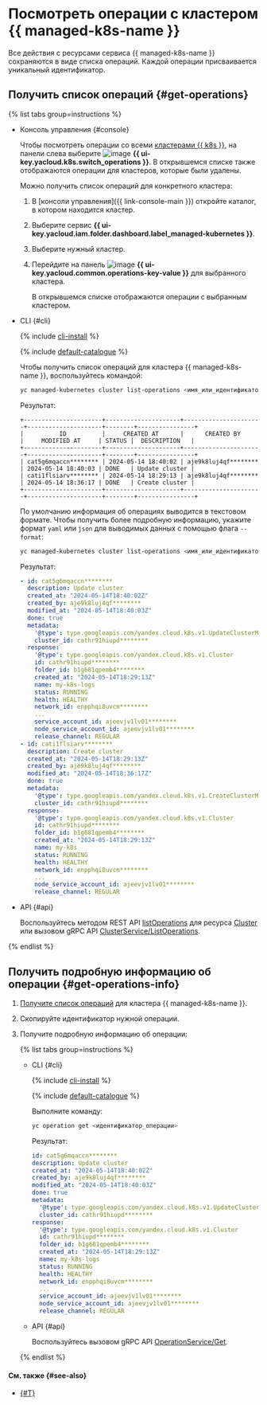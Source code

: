 # Посмотреть операции с кластером {{ managed-k8s-name }}

Все действия с ресурсами сервиса {{ managed-k8s-name }} сохраняются в виде списка операций. Каждой операции присваивается уникальный идентификатор.

## Получить список операций {#get-operations}

{% list tabs group=instructions %}

- Консоль управления {#console}

  Чтобы посмотреть операции со всеми [кластерами {{ k8s }}](../../concepts/index.md#kubernetes-cluster), на панели слева выберите ![image](../../../_assets/console-icons/list-check.svg) **{{ ui-key.yacloud.k8s.switch_operations }}**. В открывшемся списке также отображаются операции для кластеров, которые были удалены.

  Можно получить список операций для конкретного кластера:

  1. В [консоли управления]({{ link-console-main }}) откройте каталог, в котором находится кластер.
  1. Выберите сервис **{{ ui-key.yacloud.iam.folder.dashboard.label_managed-kubernetes }}**.
  1. Выберите нужный кластер.
  1. Перейдите на панель ![image](../../../_assets/console-icons/list-check.svg) **{{ ui-key.yacloud.common.operations-key-value }}** для выбранного кластера.

     В открывшемся списке отображаются операции с выбранным кластером.

- CLI {#cli}

  {% include [cli-install](../../../_includes/cli-install.md) %}

  {% include [default-catalogue](../../../_includes/default-catalogue.md) %}

  Чтобы получить список операций для кластера {{ managed-k8s-name }}, воспользуйтесь командой:

  ```bash
  yc managed-kubernetes cluster list-operations <имя_или_идентификатор_кластера>
  ```

  Результат:

  ```text
  +----------------------+---------------------+----------------------+---------------------+--------+----------------+
  |          ID          |     CREATED AT      |      CREATED BY      |     MODIFIED AT     | STATUS |  DESCRIPTION   |
  +----------------------+---------------------+----------------------+---------------------+--------+----------------+
  | cat5g6mqaccn******** | 2024-05-14 18:40:02 | aje9k8luj4qf******** | 2024-05-14 18:40:03 | DONE   | Update cluster |
  | cati1flsiarv******** | 2024-05-14 18:29:13 | aje9k8luj4qf******** | 2024-05-14 18:36:17 | DONE   | Create cluster |
  +----------------------+---------------------+----------------------+---------------------+--------+----------------+
  ```

  По умолчанию информация об операциях выводится в текстовом формате. Чтобы получить более подробную информацию, укажите формат `yaml` или `json` для выводимых данных с помощью флага `--format`:

  ```bash
  yc managed-kubernetes cluster list-operations <имя_или_идентификатор_кластера> --format yaml
  ```

  Результат:

  ```yaml
  - id: cat5g6mqaccn********
    description: Update cluster
    created_at: "2024-05-14T18:40:02Z"
    created_by: aje9k8luj4qf********
    modified_at: "2024-05-14T18:40:03Z"
    done: true
    metadata:
      '@type': type.googleapis.com/yandex.cloud.k8s.v1.UpdateClusterMetadata
      cluster_id: cathr91hiupd********
    response:
      '@type': type.googleapis.com/yandex.cloud.k8s.v1.Cluster
      id: cathr91hiupd********
      folder_id: b1g681qpemb4********
      created_at: "2024-05-14T18:29:13Z"
      name: my-k8s-logs
      status: RUNNING
      health: HEALTHY
      network_id: enpphqi8uvcm********
      ...
      service_account_id: ajeevjv1lv01********
      node_service_account_id: ajeevjv1lv01********
      release_channel: REGULAR
  - id: cati1flsiarv********
    description: Create cluster
    created_at: "2024-05-14T18:29:13Z"
    created_by: aje9k8luj4qf********
    modified_at: "2024-05-14T18:36:17Z"
    done: true
    metadata:
      '@type': type.googleapis.com/yandex.cloud.k8s.v1.CreateClusterMetadata
      cluster_id: cathr91hiupd********
    response:
      '@type': type.googleapis.com/yandex.cloud.k8s.v1.Cluster
      id: cathr91hiupd********
      folder_id: b1g681qpemb4********
      created_at: "2024-05-14T18:29:13Z"
      name: my-k8s
      status: RUNNING
      health: HEALTHY
      network_id: enpphqi8uvcm********
      ...
      node_service_account_id: ajeevjv1lv01********
      release_channel: REGULAR
  ```

- API {#api}

  Воспользуйтесь методом REST API [listOperations](../../api-ref/Cluster/listOperations.md) для ресурса [Cluster](../../api-ref/Cluster/index.md) или вызовом gRPC API [ClusterService/ListOperations](../../api-ref/grpc/cluster_service.md#ListOperations).

{% endlist %}

## Получить подробную информацию об операции {#get-operations-info}

1. [Получите список операций](#get-operations) для кластера {{ managed-k8s-name }}.
1. Скопируйте идентификатор нужной операции.
1. Получите подробную информацию об операции:

   {% list tabs group=instructions %}

   - CLI {#cli}

     {% include [cli-install](../../../_includes/cli-install.md) %}

     {% include [default-catalogue](../../../_includes/default-catalogue.md) %}

     Выполните команду:

     ```bash
     yc operation get <идентификатор_операции>
     ```

     Результат:

     ```yaml
     id: cat5g6mqaccn********
     description: Update cluster
     created_at: "2024-05-14T18:40:02Z"
     created_by: aje9k8luj4qf********
     modified_at: "2024-05-14T18:40:03Z"
     done: true
     metadata:
       '@type': type.googleapis.com/yandex.cloud.k8s.v1.UpdateClusterMetadata
       cluster_id: cathr91hiupd********
     response:
       '@type': type.googleapis.com/yandex.cloud.k8s.v1.Cluster
       id: cathr91hiupd********
       folder_id: b1g681qpemb4********
       created_at: "2024-05-14T18:29:13Z"
       name: my-k8s-logs
       status: RUNNING
       health: HEALTHY
       network_id: enpphqi8uvcm********
       ...
       service_account_id: ajeevjv1lv01********
       node_service_account_id: ajeevjv1lv01********
       release_channel: REGULAR
     ```

   - API {#api}

     Воспользуйтесь вызовом gRPC API [OperationService/Get](../../api-ref/grpc/operation_service.md#Get).

   {% endlist %}

#### См. также {#see-also}

* [{#T}](../../../api-design-guide/concepts/about-async.md)
